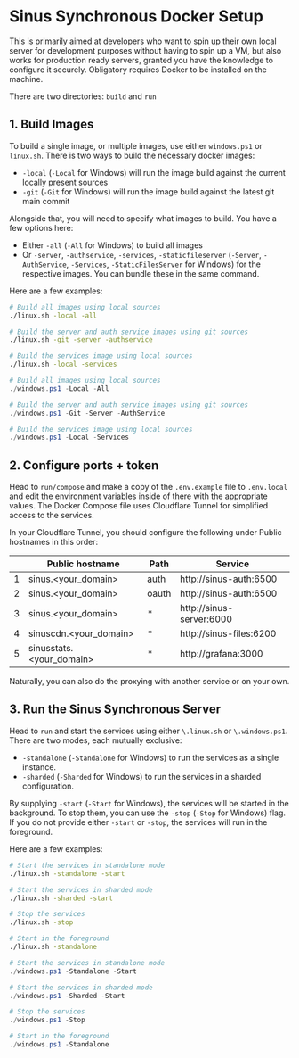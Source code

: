 # Sinus Synchronous Docker Setup
This is primarily aimed at developers who want to spin up their own local server for development purposes without having to spin up a VM, but also works for production ready servers, granted you have the knowledge to configure it securely.
Obligatory requires Docker to be installed on the machine.

There are two directories: `build` and `run`

## 1. Build Images
To build a single image, or multiple images, use either `windows.ps1` or `linux.sh`.
There is two ways to build the necessary docker images:
- `-local` (`-Local` for Windows) will run the image build against the current locally present sources
- `-git` (`-Git` for Windows) will run the image build against the latest git main commit

Alongside that, you will need to specify what images to build. You have a few options here:
- Either `-all` (`-All` for Windows) to build all images
- Or `-server`, `-authservice`, `-services`, `-staticfileserver` (`-Server`, `-AuthService`, `-Services`, `-StaticFilesServer` for Windows) for the respective images. You can bundle these in the same command.

Here are a few examples:

```bash
# Build all images using local sources
./linux.sh -local -all

# Build the server and auth service images using git sources
./linux.sh -git -server -authservice

# Build the services image using local sources
./linux.sh -local -services
```

```ps1
# Build all images using local sources
./windows.ps1 -Local -All

# Build the server and auth service images using git sources
./windows.ps1 -Git -Server -AuthService

# Build the services image using local sources
./windows.ps1 -Local -Services
```


## 2. Configure ports + token
Head to `run/compose` and make a copy of the `.env.example` file to `.env.local` and edit the environment variables inside of there with the appropriate values.
The Docker Compose file uses Cloudflare Tunnel for simplified access to the services.

In your Cloudflare Tunnel, you should configure the following under Public hostnames in this order:

|   | Public hostname          | Path  | Service                  |
|---|--------------------------|-------|--------------------------|
| 1 | sinus.<your_domain>      | auth  | http://sinus-auth:6500   |
| 2 | sinus.<your_domain>      | oauth | http://sinus-auth:6500   |
| 3 | sinus.<your_domain>      | *     | http://sinus-server:6000 |
| 4 | sinuscdn.<your_domain>   | *     | http://sinus-files:6200  |
| 5 | sinusstats.<your_domain> | *     | http://grafana:3000      |

Naturally, you can also do the proxying with another service or on your own.

## 3. Run the Sinus Synchronous Server
Head to `run` and start the services using either `\.linux.sh` or `\.windows.ps1`.
There are two modes, each mutually exclusive:
- `-standalone` (`-Standalone` for Windows) to run the services as a single instance.
- `-sharded` (`-Sharded` for Windows) to run the services in a sharded configuration.

By supplying `-start` (`-Start` for Windows), the services will be started in the background. To stop them, you can use the `-stop` (`-Stop` for Windows) flag.
If you do not provide either `-start` or `-stop`, the services will run in the foreground.

Here are a few examples:

```bash
# Start the services in standalone mode
./linux.sh -standalone -start

# Start the services in sharded mode
./linux.sh -sharded -start

# Stop the services
./linux.sh -stop

# Start in the foreground
./linux.sh -standalone
```

```ps1
# Start the services in standalone mode
./windows.ps1 -Standalone -Start

# Start the services in sharded mode
./windows.ps1 -Sharded -Start

# Stop the services
./windows.ps1 -Stop

# Start in the foreground
./windows.ps1 -Standalone
```
